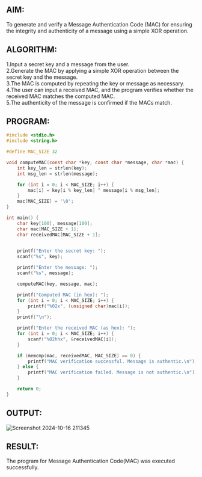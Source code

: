 ## AIM:
To generate and verify a Message Authentication Code (MAC) for ensuring the integrity and authenticity of a message using a simple XOR operation.

## ALGORITHM:
1.Input a secret key and a message from the user.<br>
2.Generate the MAC by applying a simple XOR operation between the secret key and the message.<br>
3.The MAC is computed by repeating the key or message as necessary.<br>
4.The user can input a received MAC, and the program verifies whether the received MAC matches the computed MAC.<br>
5.The authenticity of the message is confirmed if the MACs match.<br>
## PROGRAM:
```C
#include <stdio.h>
#include <string.h>

#define MAC_SIZE 32

void computeMAC(const char *key, const char *message, char *mac) {
    int key_len = strlen(key);
    int msg_len = strlen(message);

    for (int i = 0; i < MAC_SIZE; i++) {
        mac[i] = key[i % key_len] ^ message[i % msg_len];  
    }
    mac[MAC_SIZE] = '\0';
}

int main() {
    char key[100], message[100];
    char mac[MAC_SIZE + 1]; 
    char receivedMAC[MAC_SIZE + 1]; 

    
    printf("Enter the secret key: ");
    scanf("%s", key);

    printf("Enter the message: ");
    scanf("%s", message);

    computeMAC(key, message, mac);

    printf("Computed MAC (in hex): ");
    for (int i = 0; i < MAC_SIZE; i++) {
        printf("%02x", (unsigned char)mac[i]); 
    }
    printf("\n");

    printf("Enter the received MAC (as hex): ");
    for (int i = 0; i < MAC_SIZE; i++) {
        scanf("%02hhx", &receivedMAC[i]);
    }

    if (memcmp(mac, receivedMAC, MAC_SIZE) == 0) {
        printf("MAC verification successful. Message is authentic.\n");
    } else {
        printf("MAC verification failed. Message is not authentic.\n");
    }

    return 0;
}
```
## OUTPUT:
![Screenshot 2024-10-16 211345](https://github.com/user-attachments/assets/778bf96b-166e-4f9a-9d3b-a0a7c2883d75)
## RESULT:
The program for Message Authentication Code(MAC) was executed successfully.
